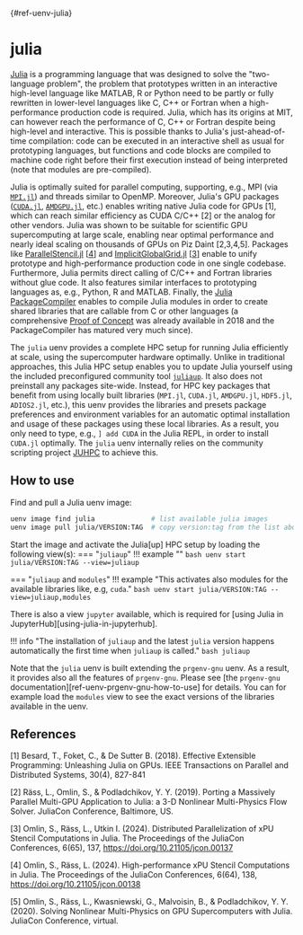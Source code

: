 [](){#ref-uenv-julia}
# julia

[Julia](https://julialang.org/) is a programming language that was designed to solve the "two-language problem", the problem that prototypes written in an interactive high-level language like MATLAB, R or Python need to be partly or fully rewritten in lower-level languages like C, C++ or Fortran when a high-performance production code is required. Julia, which has its origins at MIT, can however reach the performance of C, C++ or Fortran despite being high-level and interactive. This is possible thanks to Julia's just-ahead-of-time compilation: code can be executed in an interactive shell as usual for prototyping languages, but functions and code blocks are compiled to machine code right before their first execution instead of being interpreted (note that modules are pre-compiled).

Julia is optimally suited for parallel computing, supporting, e.g., MPI (via [`MPI.jl`](https://github.com/JuliaParallel/MPI.jl)) and threads similar to OpenMP. Moreover, Julia's GPU packages ([`CUDA.jl`](https://github.com/JuliaGPU/CUDA.jl), [`AMDGPU.jl`](https://github.com/JuliaGPU/AMDGPU.jl), etc.) enables writing native Julia code for GPUs [1], which can reach similar efficiency as CUDA C/C++ [2] or the analog for other vendors. Julia was shown to be suitable for scientific GPU supercomputing at large scale, enabling near optimal performance and nearly ideal scaling on thousands of GPUs on Piz Daint [2,3,4,5]. Packages like [ParallelStencil.jl](https://github.com/omlins/ParallelStencil.jl) [[4](https://doi.org/10.21105/jcon.00138)] and [ImplicitGlobalGrid.jl](https://github.com/eth-cscs/ImplicitGlobalGrid.jl) [[3](https://doi.org/10.21105/jcon.00137)] enable to unify prototype and high-performance production code in one single codebase. Furthermore, Julia permits direct calling of C/C++ and Fortran libraries without glue code. It also features similar interfaces to prototyping languages as, e.g., Python, R and MATLAB. Finally, the [Julia PackageCompiler](https://github.com/JuliaLang/PackageCompiler.jl) enables to compile Julia modules in order to create shared libraries that are callable from C or other languages (a comprehensive [Proof of Concept](https://github.com/omlins/libdiffusion) was already available in 2018 and the PackageCompiler has matured very much since).

The `julia` uenv provides a complete HPC setup for running Julia efficiently at scale, using the supercomputer hardware optimally. Unlike in traditional approaches, this Julia HPC setup enables you to update Julia yourself using the included preconfigured community tool [`juliaup`](https://github.com/JuliaLang/juliaup). It also does not preinstall any packages site-wide. Instead, for HPC key packages that benefit from using locally built libraries (`MPI.jl`, `CUDA.jl`, `AMDGPU.jl`, `HDF5.jl`, `ADIOS2.jl`, etc.), this uenv provides the libraries and presets package preferences and environment variables for an automatic optimal installation and usage of these packages using these local libraries. As a result, you only need to type, e.g., `] add CUDA` in the Julia REPL, in order to install `CUDA.jl` optimally. The `julia` uenv internally relies on the community scripting project [JUHPC](https://github.com/JuliaParallel/JUHPC) to achieve this.

## How to use

Find and pull a Julia uenv image:
```bash
uenv image find julia              # list available julia images
uenv image pull julia/VERSION:TAG  # copy version:tag from the list above
```

Start the image and activate the Julia[up] HPC setup by loading the following view(s):
=== "`juliaup`"
    !!! example ""
        ```bash
        uenv start julia/VERSION:TAG --view=juliaup
        ```

=== "`juliaup` and `modules`"
    !!! example "This activates also modules for the available libraries like, e.g, `cuda`."
        ```bash
        uenv start julia/VERSION:TAG --view=juliaup,modules
        ```

There is also a view `jupyter` available, which is required for [using Julia in JupyterHub][using-julia-in-jupyterhub].

!!! info "The installation of `juliaup` and the latest `julia` version happens automatically the first time when `juliaup` is called."
    ```bash
        juliaup
    ```

Note that the `julia` uenv is built extending the `prgenv-gnu` uenv. As a result, it provides also all the features of `prgenv-gnu`. Please see [the `prgenv-gnu` documentation][ref-uenv-prgenv-gnu-how-to-use] for details. You can for example load the `modules` view to see the exact versions of the libraries available in the uenv.

## References

[1] Besard, T., Foket, C., & De Sutter B. (2018). Effective Extensible Programming: Unleashing Julia on GPUs. IEEE Transactions on Parallel and Distributed Systems, 30(4), 827-841

[2] Räss, L., Omlin, S., & Podladchikov, Y. Y. (2019). Porting a Massively Parallel Multi-GPU Application to Julia: a 3-D Nonlinear Multi-Physics Flow Solver. JuliaCon Conference, Baltimore, US.

[3] Omlin, S., Räss, L., Utkin I. (2024). Distributed Parallelization of xPU Stencil Computations in Julia. The Proceedings of the JuliaCon Conferences, 6(65), 137, https://doi.org/10.21105/jcon.00137

[4] Omlin, S., Räss, L. (2024). High-performance xPU Stencil Computations in Julia. The Proceedings of the JuliaCon Conferences, 6(64), 138, https://doi.org/10.21105/jcon.00138

[5] Omlin, S., Räss, L., Kwasniewski, G., Malvoisin, B., & Podladchikov, Y. Y. (2020). Solving Nonlinear Multi-Physics on GPU Supercomputers with Julia. JuliaCon Conference, virtual.

